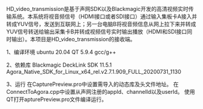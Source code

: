 HD_video_transmission是基于声网SDK以及Blackmagic开发的高清视频实时传输系统。本系统将视音频信号（HDMI接口或者SDI接口）通过输入集板卡A接入并转成YUV信号，发送到互联网上；另一台电脑B将视音频信息从网上拉下来并转成YUV信号转送给输出采集卡B并转成视频信号实时输出播放（HDMI和SDI接口同时输出）。本项目是HD_video_transmission的接收端。

1、编译环境
ubuntu 20.04
QT 5.9.4
gcc/g++

2、依赖库
Blackmagic DeckLink SDK 11.5.1
Agora_Native_SDK_for_Linux_x64_rel.v2.7.1.909_FULL_20200731_1130

3、运行
在CapturePreview.pro中设置需导入的动态库及头文件地址。
在ConnectToAgora.cpp中设置从声网注册的appId、channelId以及userId。
使用QT打开apturePreview.pro文件编译运行。
